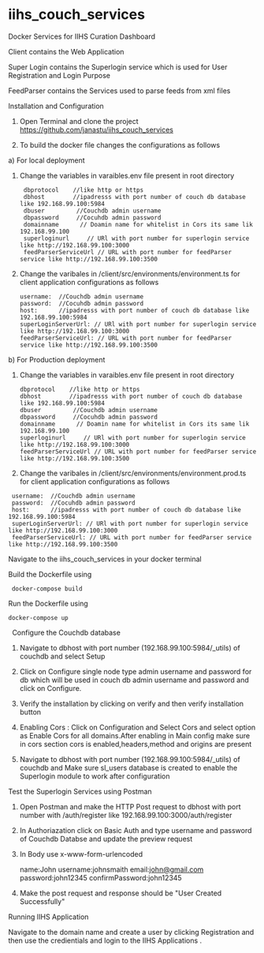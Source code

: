 # iihs_couch_services
Docker Services for IIHS Curation Dashboard


Client  contains the Web Application

Super Login  contains the Superlogin service which is used for User Registration and Login Purpose

FeedParser contains the Services used to parse feeds from xml files

Installation and Configuration

  1) Open Terminal and clone the project https://github.com/janastu/iihs_couch_services

  2) To build the docker file changes the configurations as follows

a) For local deployment


   1) Change the variables in varaibles.env file present in root directory 
   
           dbprotocol    //like http or https
           dbhost        //ipadresss with port number of couch db database like 192.168.99.100:5984
           dbuser         //Couchdb admin username                  
           dbpassword     //Cocuhdb admin password
           domainname      // Doamin name for whitelist in Cors its same lik 192.168.99.100 
           superloginurl     // URl with port number for superlogin service like http://192.168.99.100:3000
           feedParserServiceUrl // URL with port number for feedParser service like http://192.168.99.100:3500
 
  
   
   
   2) Change the varibales in /client/src/environments/environment.ts  for client application configurations
      as follows
      
          username:  //Couchdb admin username 
          password:  //Cocuhdb admin password
          host:      //ipadresss with port number of couch db database like 192.168.99.100:5984
          superLoginServerUrl: // URl with port number for superlogin service like http://192.168.99.100:3000
          feedParserServiceUrl: // URL with port number for feedParser service like http://192.168.99.100:3500
 
 
 
b) For Production deployment

 1) Change the variables in varaibles.env file present in root directory 
   
        dbprotocol    //like http or https
        dbhost        //ipadresss with port number of couch db database like 192.168.99.100:5984  
        dbuser         //Couchdb admin username                  
        dbpassword     //Cocuhdb admin password
        domainname      // Doamin name for whitelist in Cors its same lik 192.168.99.100 
        superloginurl     // URl with port number for superlogin service like http://192.168.99.100:3000
        feedParserServiceUrl // URL with port number for feedParser service like http://192.168.99.100:3500
 
   
   
   2) Change the varibales in /client/src/environments/environment.prod.ts  for client application configurations
      as follows
      
     username:  //Couchdb admin username 
     password:  //Cocuhdb admin password
     host:      //ipadresss with port number of couch db database like 192.168.99.100:5984
     superLoginServerUrl: // URl with port number for superlogin service like http://192.168.99.100:3000
     feedParserServiceUrl: // URL with port number for feedParser service like http://192.168.99.100:3500
  
   
   
Navigate to the iihs_couch_services in your docker terminal


Build the Dockerfile using    

     docker-compose build

Run the Dockerfile using     
    
    docker-compose up
   
Configure the Couchdb database
   
   1) Navigate to dbhost with port number (192.168.99.100:5984/_utils) of couchdb and select Setup 
   
   2) Click on Configure single node type admin username and password for db which will be used in couch db admin username and password and click on Configure.
   
   3) Verify the installation by clicking on verify and then verify installation button 
   
   4) Enabling Cors : Click on Configuration and Select Cors and select option as Enable Cors for all domains.After enabling in Main       config make sure in cors section cors is enabled,headers,method and origins are present 
   
   5) Navigate to dbhost with port number (192.168.99.100:5984/_utils) of couchdb and Make sure sl_users database is created to enable the Superlogin module to work after configuration
   

Test the Superlogin Services using Postman

   1) Open Postman and make the HTTP Post request to dbhost with port number with /auth/register like 192.168.99.100:3000/auth/register 
   
   2) In Authoriazation click on Basic Auth and type username and password of Couchdb Databse and update the preview request
   
   3) In Body use x-www-form-urlencoded
       
       name:John
       username:johnsmaith
       email:john@gmail.com
       password:john12345
       confirmPassword:john12345
      
   4) Make the post request and response should be "User Created Successfully"
   
   
 
 Running IIHS Application
  
  Navigate to the domain name and create a user by clicking Registration and then use the credientials and login to the IIHS  Applications . 

    
   
   
   
 
 
